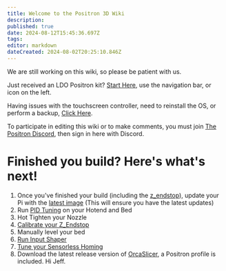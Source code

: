 ```yaml
---
title: Welcome to the Positron 3D Wiki
description: 
published: true
date: 2024-08-12T15:45:36.697Z
tags: 
editor: markdown
dateCreated: 2024-08-02T20:25:10.846Z
---
```


We are still working on this wiki, so please be patient with us.

Just received an LDO Positron kit? [Start Here](/Printers/Positron/Assembly/00Directory), use the navigation bar, or icon on the left.

Having issues with the touchscreen controller, need to reinstall the OS, or perform a backup, [Click Here](/Printers/Positron/Software/PiImaging).

To participate in editing this wiki or to make comments, you must join [The Positron Discord](https://discord.gg/2VMRfBKbVh), then sign in here with Discord.

# Finished you build? Here's what's next!
1. Once you've finished your build (including the [z_endstop](https://wiki.positron3d.com/en/Printers/Positron/Mods/Z-Endstop)), update your Pi with the [latest image](https://wiki.positron3d.com/en/Printers/Positron/Software/PiImaging) (This will ensure you have the latest updates)
2. Run [PID Tuning](https://www.obico.io/blog/klipper-pid-tuning/) on your Hotend and Bed
3. Hot Tighten your Nozzle
4. [Calibrate your Z_Endstop](https://www.klipper3d.org/Manual_Level.html#calibrating-a-z-endstop)
5. Manually level your bed
6. [Run Input Shaper](https://www.klipper3d.org/Resonance_Compensation.html)
7. [Tune your Sensorless Homing](https://wiki.positron3d.com/en/Printers/Positron/Software/PrinterConfigs#driver-strengths-sensorless-homing)
8. Download the latest release version of [OrcaSlicer](https://github.com/SoftFever/OrcaSlicer), a Positron profile is included. Hi Jeff.